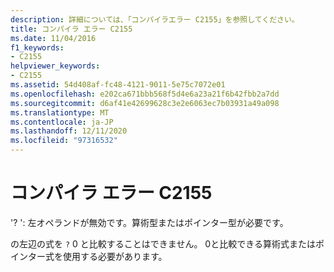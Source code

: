 ```yaml
---
description: 詳細については、「コンパイラエラー C2155」を参照してください。
title: コンパイラ エラー C2155
ms.date: 11/04/2016
f1_keywords:
- C2155
helpviewer_keywords:
- C2155
ms.assetid: 54d408af-fc48-4121-9011-5e75c7072e01
ms.openlocfilehash: e202ca671bbb568f5d4e6a23a21f6b42fbb2a7dd
ms.sourcegitcommit: d6af41e42699628c3e2e6063ec7b03931a49a098
ms.translationtype: MT
ms.contentlocale: ja-JP
ms.lasthandoff: 12/11/2020
ms.locfileid: "97316532"
---
```

# <a name="compiler-error-c2155"></a>コンパイラ エラー C2155

'? ': 左オペランドが無効です。算術型またはポインター型が必要です。

の左辺の式を `?` 0 と比較することはできません。 0と比較できる算術式またはポインター式を使用する必要があります。
